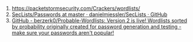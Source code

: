 1. https://packetstormsecurity.com/Crackers/wordlists/
2. [SecLists/Passwords at master · danielmiessler/SecLists · GitHub](https://github.com/danielmiessler/SecLists/tree/master/Passwords)
3. [GitHub - berzerk0/Probable-Wordlists: Version 2 is live! Wordlists sorted by probability originally created for password generation and testing - make sure your passwords aren't popular!](https://github.com/berzerk0/Probable-Wordlists)